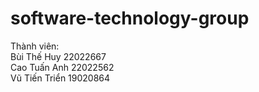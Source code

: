 # software-technology-group
Thành viên:<br>
Bùi Thế Huy 22022667 <br>
Cao Tuấn Anh 22022562 <br>
Vũ Tiến Triển 19020864
